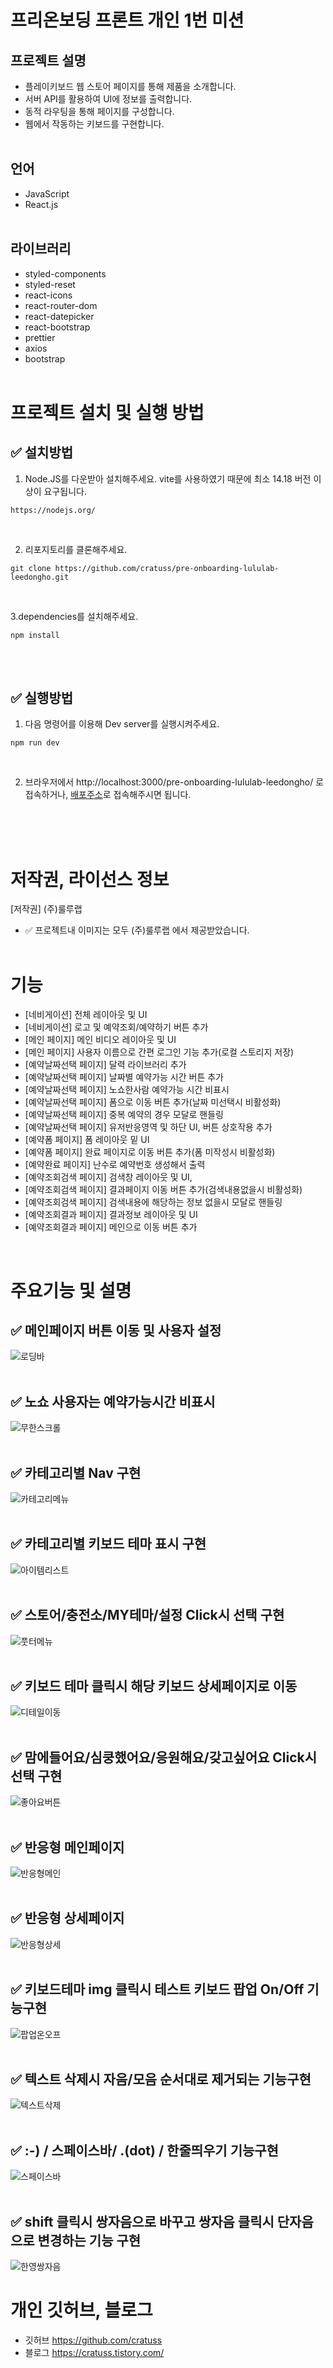 # 프리온보딩 프론트 개인 1번 미션

## 프로젝트 설명

- 플레이키보드 웹 스토어 페이지를 통해 제품을 소개합니다.
- 서버 API를 활용하여 UI에 정보를 출력합니다.
- 동적 라우팅을 통해 페이지를 구성합니다.
- 웹에서 작동하는 키보드를 구현합니다.
  <br/>
  <br/>

## 언어

- JavaScript
- React.js
  <br/>
  <br/>

## 라이브러리

- styled-components
- styled-reset
- react-icons
- react-router-dom
- react-datepicker
- react-bootstrap
- prettier
- axios
- bootstrap
  <br/>
  <br/>

# 프로젝트 설치 및 실행 방법

## ✅ 설치방법

1. Node.JS를 다운받아 설치해주세요. vite를 사용하였기 때문에 최소 14.18 버전 이상이 요구됩니다.

```
https://nodejs.org/
```

<br/>

2. 리포지토리를 클론해주세요.<br/>

```
git clone https://github.com/cratuss/pre-onboarding-lululab-leedongho.git
```

<br/>

3.dependencies를 설치해주세요.

```
npm install
```

<br/>
<br/>

## ✅ 실행방법

1. 다음 명령어를 이용해 Dev server를 실행시켜주세요.

```
npm run dev
```

<br/>

2. 브라우저에서 http://localhost:3000/pre-onboarding-lululab-leedongho/ 로 접속하거나,
[배포주소](https://cratuss.github.io/pre-onboarding-lululab-leedongho/)로 접속해주시면 됩니다.

   <br/>
   <br/>
   <br/>

# 저작권, 라이선스 정보

[저작권] (주)룰루랩
<br/>

- ✅ 프로젝트내 이미지는 모두 (주)룰루랩 에서 제공받았습니다.
  <br/>
  <br/>

# 기능

- [네비게이션] 전체 레이아웃 및 UI
- [네비게이션] 로고 및 예약조회/예약하기 버튼 추가
- [메인 페이지] 메인 비디오 레이아웃 및 UI
- [메인 페이지] 사용자 이름으로 간편 로그인 기능 추가(로컬 스토리지 저장)
- [예약날짜선택 페이지] 달력 라이브러리 추가
- [예약날짜선택 페이지] 날짜별 예약가능 시간 버튼 추가
- [예약날짜선택 페이지] 노쇼한사람 예약가능 시간 비표시
- [예약날짜선택 페이지] 폼으로 이동 버튼 추가(날짜 미선택시 비활성화)
- [예약날짜선택 페이지] 중복 예약의 경우 모달로 핸들링
- [예약날짜선택 페이지] 유저반응영역 및 하단 UI, 버튼 상호작용 추가
- [예약폼 페이지] 폼 레이아웃 밑 UI
- [예약폼 페이지] 완료 페이지로 이동 버튼 추가(폼 미작성시 비활성화)
- [예약완료 페이지] 난수로 예약번호 생성해서 출력
- [예약조회검색 페이지] 검색창 레이아웃 및 UI, 
- [예약조회검색 페이지] 결과페이지 이동 버튼 추가(검색내용없을시 비활성화)
- [예약조회검색 페이지] 검색내용에 해당하는 정보 없을시 모달로 핸들링
- [예약조회결과 페이지] 결과정보 레이아웃 및 UI
- [예약조회결과 페이지] 메인으로 이동 버튼 추가


<br/>

# 주요기능 및 설명

## ✅ 메인페이지 버튼 이동 및 사용자 설정

![로딩바](https://user-images.githubusercontent.com/87900492/194311898-63badb3c-47e5-4e4c-b603-f32661c5ab65.gif)
<br/>
<br/>

## ✅ 노쇼 사용자는 예약가능시간 비표시

![무한스크롤](https://user-images.githubusercontent.com/87900492/194322937-b0c899dd-5ecf-465b-af24-235b1c6c2587.gif)
<br/>
<br/>

## ✅ 카테고리별 Nav 구현

![카테고리메뉴](https://user-images.githubusercontent.com/87900492/194311912-1fbace32-067d-415b-95b8-30a13efb26f2.gif)
<br/>
<br/>

## ✅ 카테고리별 키보드 테마 표시 구현

![아이템리스트](https://user-images.githubusercontent.com/87900492/194311901-de6fc14e-6367-4b72-ad90-83242da55949.gif)
<br/>
<br/>

## ✅ 스토어/충전소/MY테마/설정 Click시 선택 구현

![풋터메뉴](https://user-images.githubusercontent.com/87900492/194322975-ae177802-a2f2-4603-ba74-e416d1614d3f.gif)
<br/>
<br/>

## ✅ 키보드 테마 클릭시 해당 키보드 상세페이지로 이동

![디테일이동](https://user-images.githubusercontent.com/87900492/194311892-ef3312ee-c098-405a-918e-4a3b0b39944b.gif)
<br/>
<br/>

## ✅ 맘에들어요/심쿵했어요/응원해요/갖고싶어요 Click시 선택 구현

![좋아요버튼](https://user-images.githubusercontent.com/87900492/194311911-3580e447-92f0-4378-8060-d061b5e8e6fe.gif)
<br/>
<br/>

## ✅ 반응형 메인페이지

![반응형메인](https://user-images.githubusercontent.com/87900492/194315784-f76bcc72-9977-46ef-a9e7-a3a7ca046670.gif)
<br/>
<br/>

## ✅ 반응형 상세페이지

![반응형상세](https://user-images.githubusercontent.com/87900492/194315771-3b1154ed-9482-4dba-90ae-6850b067fb31.gif)
<br/>
<br/>

## ✅ 키보드테마 img 클릭시 테스트 키보드 팝업 On/Off 기능구현

![팝업온오프](https://user-images.githubusercontent.com/87900492/194311918-533b0a0b-8888-4d37-9c1d-3cfa2b98be77.gif)
<br/>
<br/>

## ✅ 텍스트 삭제시 자음/모음 순서대로 제거되는 기능구현

![텍스트삭제](https://user-images.githubusercontent.com/87900492/194311914-37328604-c9df-4fe7-ae0f-4d6b0bcc53b3.gif)
<br/>
<br/>

## ✅ :-) / 스페이스바/ .(dot) / 한줄띄우기 기능구현

![스페이스바](https://user-images.githubusercontent.com/87900492/194311899-ab330cc0-a584-4747-88fe-a1a10cf1b14c.gif)
<br/>
<br/>

## ✅ shift 클릭시 쌍자음으로 바꾸고 쌍자음 클릭시 단자음으로 변경하는 기능 구현

![한영쌍자음](https://user-images.githubusercontent.com/87900492/194311922-575ea93c-1a2c-463f-b840-34cb0007267c.gif)

# 개인 깃허브, 블로그 
- 깃허브 https://github.com/cratuss
- 블로그 https://cratuss.tistory.com/
